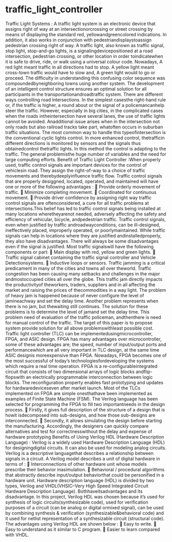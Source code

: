# traffic_light_controller
Traffic Light Systems : A traffic light system is an electronic device that assigns right of way at an intersectionorcrossing or street crossing by means of displaying the standard red, yellowandgreencolored indications. In addition, it also works in conjunction with pedestriandisplaystoassign pedestrian crossing right of way. A traffic light, also known as traffic signal, stop light, stop-and-go lights, is a signalingdevicepositioned at a road intersection, pedestrian crossing, or other location in order toindicatewhen it is safe to drive, ride, or walk using a universal colour code. Nowadays, A red light meant traffic in all directions had to stop. A yellow light meant cross-town traffic would have to slow and, A green light would to go or proceed. The difficulty in understanding this confusing color sequence was compoundedbyneighboring towns using another system. The development of an intelligent control structure ensures an optimal solution for all participants in the transportationandroadtraffic system. There are different ways controlling road intersections. In the simplest casesthe right-hand rule or, if the traffic is higher, a round about or the signal of a policemancanhelp steer the traffic. However, especially in big cities, in the complicated cases when the roads intheintersection have several lanes, the use of traffic lights cannot be avoided. Anadditional issue arises when in the intersection not only roads but also railroad tracks take part, whatoften occurs in suburban traffic situations. The most common way to handle this typeofintersection is the conventional cyclic lights control. In more enhanced control, thetrafficin different directions is monitored by sensors and the signals thus obtainedcontrol thetraffic lights. In this method the control is adapting to the traffic. The general problemisthe huge number of variables and the need for large computing efforts. Benefit of Traffic Light Controller :When properly used, traffic control signals are important devices for the control of vehiclesin road. They assign the right-of-way to a choice of traffic movements and therebydeeplyinfluence traffic flow. Traffic control signals that are properly desiggned, located, operated, and maintained will have one or more of the following advantages :  Provide orderly movement of traffic.  Minimize completing movement.  Coordinated for continuous movement.  Provide driver confidence by assigning right way traffic control signals are oftenconsidered, a cure for all traffic problems at intersections.This belief has led to traffic control signals being installed at many locations wheretheyarenot needed, adversely affecting the safety and efficiency of vehicular, bicycle, andpedestrian traffic. Traffic control signals, even when justified by traffic androadwayconditions, can be ill-designed, ineffectively placed, improperly operated, or poorlymaintained. While traffic signals can help in locations where they are justified andinstalledproperly, they also have disadvantages. There will always be some disadvantages even if the signal is justified. Most traffic signalswill have the following components or part: 
 Main display with red, yellow and green lights.
 Traffic signal cabinet containing the traffic signal controller and Vehicle Detectionsystems.
 Inductive loops or sensors.
Traffic jamming is a critical predicament in many of the cities and towns all over theworld. Traffic congestion has been causing many setbacks and challenges in the major andmostoccupied cities all over the globe. This traffic jam directly impacts the productivityof theworkers, traders, suppliers and in all affecting the market and raising the prices of thecommodities in a way light. The problem of heavy jam is happened because of never configure the level of jamineachway and set the delay time. Another problem represents when there is no jam, but thewaiting still continues. The solution for these problems is to determine the level of jamand set the delay time. This problem need of evaluation of the traffic policeman, andthenthere is need for manual control of the traffic. The target of this paper is to propose system provide solution for all above problemswithleast possible cost. Traffic light controller (TLC) can be implementedusingmicrocontroller, FPGA, and ASIC design. FPGA has many advantages over microcontroller, some of these advantages are; the speed, number of input/output ports and performancewhich are all very important in TLC design, at the same time ASIC designis moreexpensive than FPGA. Nowadays, FPGA becomes one of the most successful of today’s technologiesfordeveloping the systems which require a real time operation. FPGA is a re-configurableintegrated circuit that consists of two dimensional arrays of logic blocks andflip-flopswith an electrically programmable interconnection between logic blocks. The reconfiguration property enables fast prototyping and updates for hardwaredeviceseven after market launch. Most of the TLCs implemented on FPGA are simple onesthathave been implemented as examples of Finite State Machine (FSM). The Verilog language has been selected for programming the FPGA to fill two importantneeds in the design process.  Firstly, it gives full description of the structure of a design that is howit isdecomposed into sub-designs, and how those sub-designs are interconnected.  Secondly, it allows simulating the design before starting the manufacturing. Accordingly, the designers can quickly compare alternatives and test for correctnesswithout the delay and expense of hardware prototyping Benefits of Using Verilog HDL (Hardware Description Language) : Verilog is a widely used Hardware Description Language (HDL) for designingdigital circuits. It can also be used for modeling analog circuits. Verilog is a descriptive languagethat describes a relationship between signals in a circuit. A Verilog model describes a unit of digital hardware in terms of :  Interconnections of other hardware unit whose models prescribe their behavior inasimulation.  Behavioral / procedural algorithms that abstractly describe input/output behaviorthat could be personified in a hardware unit. Hardware description language (HDL) is divided by two types, Verilog and VHDL(VHSIC–Very High Speed Integrated Circuit Hardware Description Language). Bothhaveitsadvantages and its disadvantage. In this project, Verilog HDL was chosen because it’s used for synthesis of logic circuits(synthesizable code), used for verification purposes of a circuit (can be analog or digital ormixed signal), can be used by combining synthesis & verification (synthesizable&behavioral code) and it used for netlist representation of a synthesizable circuit (structural code). The advantages using Verilog HDL are shown below : 
 Easy to write.  Easy to understand as it similar to C program. 
 Easier to learn compared with VHDL.
